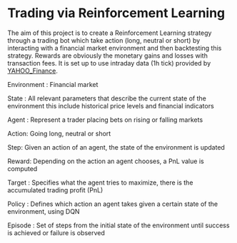 # Trading via Reinforcement Learning

The aim of this project is to create a Reinforcement Learning strategy through a trading bot which take action 
(long, neutral or short) by interacting with a financial market environment and then backtesting this strategy.
Rewards are obviously the monetary gains and losses with transaction fees.
It is set up to use intraday data (1h tick) provided by [YAHOO_Finance](https://finance.yahoo.com/).

Environment : Financial market

State : All relevant parameters that describe the current state of the environment
this include historical price levels and financial indicators

Agent : Represent a trader placing bets on rising or falling markets

Action: Going long, neutral or short

Step: Given an action of an agent, the state of the environment is updated

Reward: Depending on the action an agent chooses, a PnL value is computed

Target : Specifies what the agent tries to maximize, there is the accumulated trading profit (PnL)

Policy : Defines which action an agent takes given a certain state of the environment, using DQN

Episode : Set of steps from the initial state of the environment until success is achieved or failure is observed